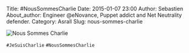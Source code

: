 Title: #NousSommesCharlie
Date: 2015-01-07 23:00
Author: Sebastien
About_author: Engineer @eNovance, Puppet addict and Net Neutrality defender.
Category: Asrall
Slug: nous-sommes-charlie

![Nous Sommes Charlie](//blog.sebian.fr/images/charliehebdo.jpg)

`#JeSuisCharlie` `#NousSommesCharlie`
